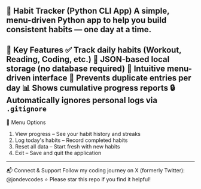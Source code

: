 🧠 Habit Tracker (Python CLI App)
A simple, menu-driven Python app to help you build consistent habits — one day at a time.
---
🚀 Key Features
✅ Track daily habits (Workout, Reading, Coding, etc.)
💾 JSON-based local storage (no database required)
🧭 Intuitive menu-driven interface
🔁 Prevents duplicate entries per day
📊 Shows cumulative progress reports
🔒 Automatically ignores personal logs via `.gitignore`
---
📜 Menu Options
1. View progress – See your habit history and streaks
2. Log today's habits – Record completed habits
3. Reset all data – Start fresh with new habits
4. Exit – Save and quit the application
---
📬 Connect & Support
Follow my coding journey on X (formerly Twitter): @jondevcodes
⭐ Please star this repo if you find it helpful!
